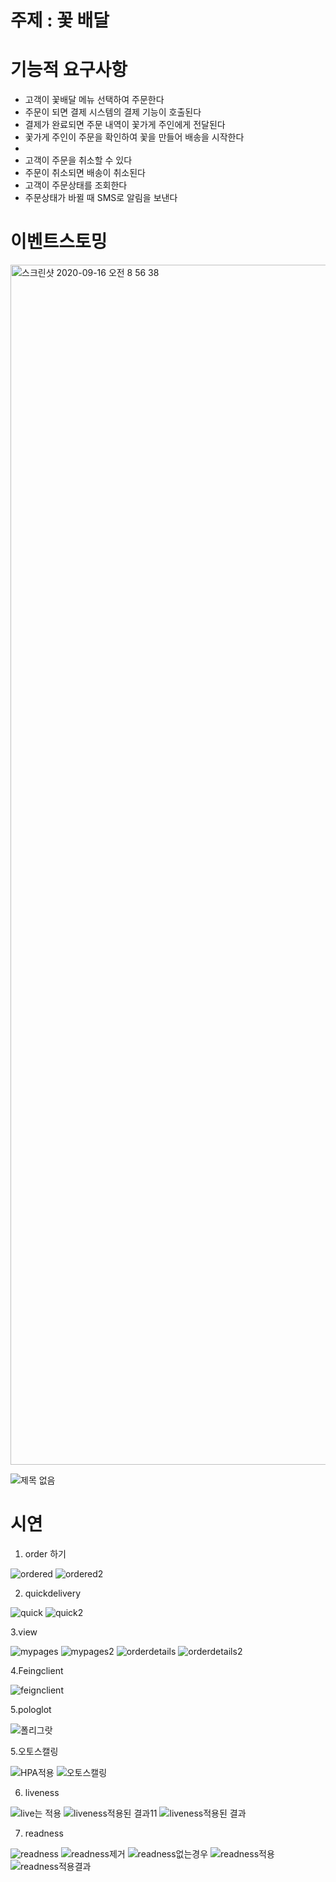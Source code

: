 # 주제 : 꽃 배달 

# 기능적 요구사항
- 고객이 꽃배달 메뉴 선택하여 주문한다
- 주문이 되면 결제 시스템의 결제 기능이 호출된다
- 결제가 완료되면 주문 내역이 꽃가게 주인에게 전달된다
- 꽃가게 주인이 주문을 확인하여 꽃을 만들어 배송을 시작한다
- 
- 고객이 주문을 취소할 수 있다
- 주문이 취소되면 배송이 취소된다
- 고객이 주문상태를 조회한다
- 주문상태가 바뀔 때 SMS로 알림을 보낸다

# 이벤트스토밍
<img width="1920" alt="스크린샷 2020-09-16 오전 8 56 38" src="https://user-images.githubusercontent.com/29944530/93278534-ee013880-f7ff-11ea-8787-86510a5ddacc.png">


![제목 없음](https://user-images.githubusercontent.com/68719232/93425919-f63b9f80-f8f5-11ea-9faf-919ec4226530.jpg)

# 시연
1. order 하기

![ordered](https://user-images.githubusercontent.com/68719232/93425286-a01a2c80-f8f4-11ea-989b-a9deef1a7e8e.jpg)
![ordered2](https://user-images.githubusercontent.com/68719232/93425312-adcfb200-f8f4-11ea-816e-3219e5200e87.jpg)

2. quickdelivery

![quick](https://user-images.githubusercontent.com/68719232/93425328-b58f5680-f8f4-11ea-86db-db25150618dc.jpg)
![quick2](https://user-images.githubusercontent.com/68719232/93425333-b7591a00-f8f4-11ea-8ecf-1f6a94198c81.jpg)

3.view

![mypages](https://user-images.githubusercontent.com/68719232/93425371-cd66da80-f8f4-11ea-9316-bd6739ab1115.jpg)
![mypages2](https://user-images.githubusercontent.com/68719232/93425378-cf309e00-f8f4-11ea-9ece-460e5fc12736.jpg)
![orderdetails](https://user-images.githubusercontent.com/68719232/93425386-d2c42500-f8f4-11ea-9e7f-0c3e0226042e.jpg)
![orderdetails2](https://user-images.githubusercontent.com/68719232/93425388-d48de880-f8f4-11ea-962e-cb5536e66a20.jpg)

4.Feingclient

![feignclient](https://user-images.githubusercontent.com/68719232/93425403-dbb4f680-f8f4-11ea-81d0-7ac4d985390f.jpg)

5.pologlot

![폴리그랏](https://user-images.githubusercontent.com/68719232/93425440-f1c2b700-f8f4-11ea-9f64-a347666572b5.jpg)

5.오토스캘링

![HPA적용](https://user-images.githubusercontent.com/68719232/93425508-1880ed80-f8f5-11ea-8368-7feb3c144a07.jpg)
![오토스캘링](https://user-images.githubusercontent.com/68719232/93425449-f7b89800-f8f4-11ea-9f5c-eca83658a715.jpg)

6. liveness

![live는 적용](https://user-images.githubusercontent.com/68719232/93425540-2c2c5400-f8f5-11ea-8eee-48f399a839c9.jpg)
![liveness적용된 결과11](https://user-images.githubusercontent.com/68719232/93425481-0dc65880-f8f5-11ea-813a-2eed7f1b1a85.jpg)
![liveness적용된 결과](https://user-images.githubusercontent.com/68719232/93425486-1028b280-f8f5-11ea-8c15-86272b973b3b.jpg)

7. readness

![readness](https://user-images.githubusercontent.com/68719232/93425586-449c6e80-f8f5-11ea-8ad5-f066c489acf6.jpg)
![readness제거](https://user-images.githubusercontent.com/68719232/93425602-4bc37c80-f8f5-11ea-858f-f9359f61eacc.jpg)
![readness없는경우](https://user-images.githubusercontent.com/68719232/93425621-54b44e00-f8f5-11ea-83ec-48aa7d18fe41.jpg)
![readness적용](https://user-images.githubusercontent.com/68719232/93425635-5aaa2f00-f8f5-11ea-9732-6522b717b46d.jpg)
![readness적용결과](https://user-images.githubusercontent.com/68719232/93425645-5f6ee300-f8f5-11ea-9ce1-929e92eded10.jpg)
